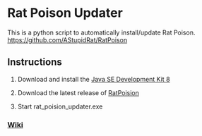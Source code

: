 # Rat Poison Updater

This is a python script to automatically install/update Rat Poison.
https://github.com/AStupidRat/RatPoison

## Instructions

1. Download and install the [Java SE Development Kit 8](https://www.oracle.com/technetwork/java/javase/downloads/jdk8-downloads-2133151.html)

2. Download the latest release of [RatPoision](https://github.com/Fozie123/Rat-Poison-Updater/releases)

3. Start rat_poision_updater.exe

### [Wiki](https://fozie123.github.io/Rat-Poison-Updater/)

